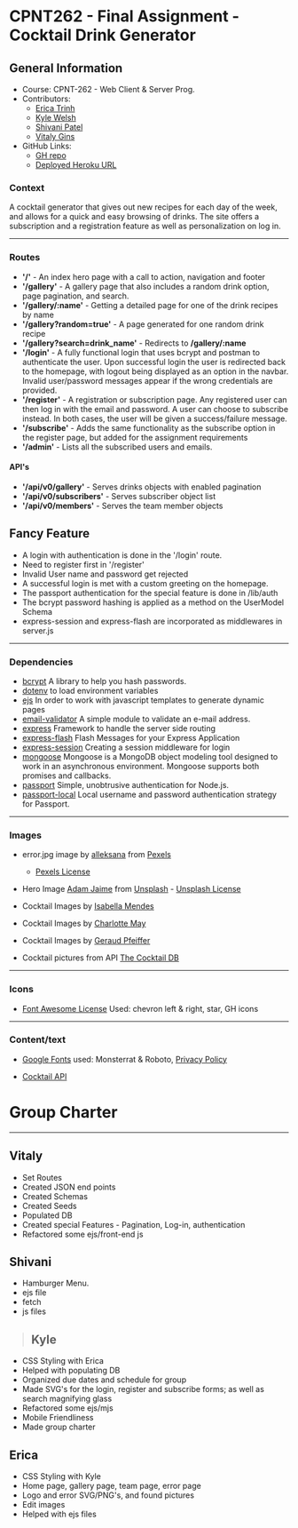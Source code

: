 # CPNT262 - Final Assignment - Cocktail Drink Generator

## General Information

- Course: CPNT-262 - Web Client & Server Prog.
- Contributors:
  - [Erica Trinh](https://github.com/ertrinhh)
  - [Kyle Welsh](https://github.com/Kylewwelsh)
  - [Shivani Patel](https://github.com/Shi-stack)
  - [Vitaly Gins](https://github.com/gvitaly87)
- GitHub Links:
  - [GH repo](https://github.com/gvitaly87/cpnt262-final)
  - [Deployed Heroku URL](https://cocktail-generator-262-final.herokuapp.com/)

### Context

A cocktail generator that gives out new recipes for each day of the week, and allows for a quick and easy browsing of drinks. The site offers a subscription and a registration feature as well as personalization on log in.

---

### Routes

- **'/'** - An index hero page with a call to action, navigation and footer
- **'/gallery'** - A gallery page that also includes a random drink option, page pagination, and search.
- **'/gallery/:name'** - Getting a detailed page for one of the drink recipes by name
- **'/gallery?random=true'** - A page generated for one random drink recipe
- **'/gallery?search=drink_name'** - Redirects to **/gallery/:name**
- **'/login'** - A fully functional login that uses bcrypt and postman to authenticate the user. Upon successful login the user is redirected back to the homepage, with logout being displayed as an option in the navbar. Invalid user/password messages appear if the wrong credentials are provided.
- **'/register'** - A registration or subscription page. Any registered user can then log in with the email and password. A user can choose to subscribe instead. In both cases, the user will be given a success/failure message.
- **'/subscribe'** - Adds the same functionality as the subscribe option in the register page, but added for the assignment requirements
- **'/admin'** - Lists all the subscribed users and emails.

#### API's

- **'/api/v0/gallery'** - Serves drinks objects with enabled pagination
- **'/api/v0/subscribers'** - Serves subscriber object list
- **'/api/v0/members'** - Serves the team member objects

## Fancy Feature

- A login with authentication is done in the '/login' route.
- Need to register first in '/register'
- Invalid User name and password get rejected
- A successful login is met with a custom greeting on the homepage.
- The passport authentication for the special feature is done in /lib/auth
- The bcrypt password hashing is applied as a method on the UserModel Schema
- express-session and express-flash are incorporated as middlewares in server.js

---

### Dependencies

- [bcrypt](https://www.npmjs.com/package/bcrypt) A library to help you hash passwords.
- [dotenv](https://www.npmjs.com/package/dotenv) to load environment variables
- [ejs](https://www.npmjs.com/package/ejs) In order to work with javascript templates to generate dynamic pages
- [email-validator](https://www.npmjs.com/package/email-validator) A simple module to validate an e-mail address.
- [express](https://www.npmjs.com/package/express) Framework to handle the server side routing
- [express-flash](https://www.npmjs.com/package/express-flash) Flash Messages for your Express Application
- [express-session](https://www.npmjs.com/package/express-session) Creating a session middleware for login
- [mongoose](https://www.npmjs.com/package/mongoose) Mongoose is a MongoDB object modeling tool designed to work in an asynchronous environment. Mongoose supports both promises and callbacks.
- [passport](https://www.npmjs.com/package/passport) Simple, unobtrusive authentication for Node.js.
- [passport-local](https://www.npmjs.com/package/passport-local) Local username and password authentication strategy for Passport.

---

### Images

- error.jpg image by [alleksana](https://www.pexels.com/@alleksana) from [Pexels](https://www.pexels.com/photo/wood-dirty-writing-abstract-4271933/)

  - [Pexels License](https://www.pexels.com/license/)

- Hero Image [Adam Jaime](https://unsplash.com/@arobj) from [Unsplash](https://unsplash.com/photos/dmkmrNptMpw)
  - [Unsplash License](https://unsplash.com/license)

- Cocktail Images by [Isabella Mendes](https://www.pexels.com/@isabella-mendes-107313)

- Cocktail Images by [Charlotte May](https://www.pexels.com/@charlotte-may)

- Cocktail Images by [Geraud Pfeiffer](https://www.pexels.com/@geraud-pfeiffer)

- Cocktail pictures from API [The Cocktail DB](https://www.thecocktaildb.com/api.php)

---

### Icons

- [Font Awesome License](https://fontawesome.com/license) Used: chevron left & right, star, GH icons

---

### Content/text

- [Google Fonts](https://fonts.google.com/?preview.text_type=custom) used: Monsterrat & Roboto, [Privacy Policy](https://policies.google.com/privacy?hl=en)

- [Cocktail API](https://www.thecocktaildb.com/api.php)

# Group Charter

---

## Vitaly

- Set Routes
- Created JSON end points
- Created Schemas
- Created Seeds
- Populated DB
- Created special Features - Pagination, Log-in, authentication
- Refactored some ejs/front-end js

## Shivani

- Hamburger Menu.
- ejs file
- fetch
- js files

> ## Kyle

- CSS Styling with Erica
- Helped with populating DB
- Organized due dates and schedule for group
- Made SVG's for the login, register and subscribe forms; as well as search magnifying glass
- Refactored some ejs/mjs
- Mobile Friendliness
- Made group charter

## Erica

- CSS Styling with Kyle
- Home page, gallery page, team page, error page
- Logo and error SVG/PNG's, and found pictures
- Edit images
- Helped with ejs files
